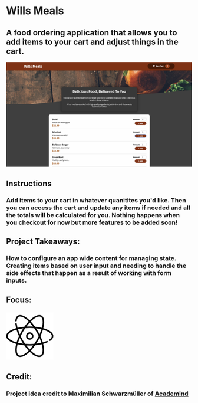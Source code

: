 # Wills Meals
## A food ordering application that allows you to add items to your cart and adjust things in the cart.
![Expense Tracker Preview](../../src/img/projects/previews/wills-meals-preview.png)
## Instructions
### Add items to your cart in whatever quanitites you'd like. Then you can access the cart and update any items if needed and all the totals will be calculated for you. Nothing happens when you checkout for now but more features to be added soon!
## Project Takeaways:
### How to configure an app wide content for managing state. Creating items based on user input and needing to handle the side effects that happen as a result of working with form inputs.
## Focus:
### ![Atom Icon](../../src/img/atom.png)
## Credit:
### Project idea credit to Maximilian Schwarzmüller of [Academind](https://academind.com/)